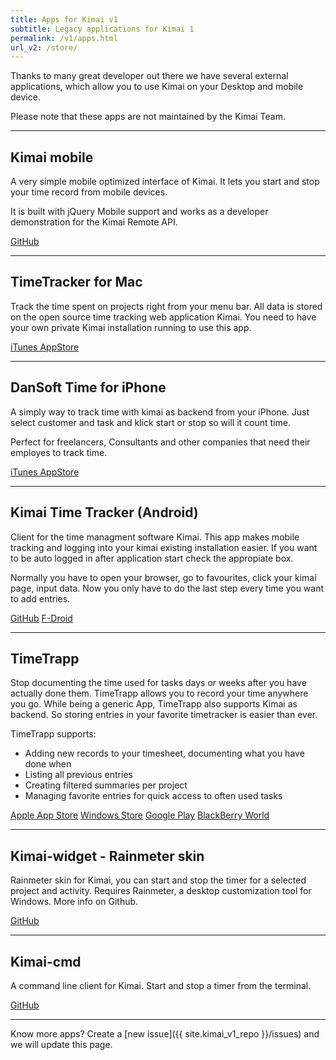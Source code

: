 ```yaml
---
title: Apps for Kimai v1
subtitle: Legacy applications for Kimai 1
permalink: /v1/apps.html
url_v2: /store/
---
```


Thanks to many great developer out there we have several external applications, which allow you to use Kimai on your Desktop and mobile device.

Please note that these apps are not maintained by the Kimai Team.

* * *

## Kimai mobile

A very simple mobile optimized interface of Kimai. It lets you start and stop your time record from mobile devices.

It is built with jQuery Mobile support and works as a developer demonstration for the Kimai Remote API.

<a href="https://github.com/kimai/legacy/tree/master/kimai-mobile" class="btn btn-primary">GitHub</a>

* * *

## TimeTracker for Mac

Track the time spent on projects right from your menu bar. All data is stored on the open source time tracking web application Kimai.
You need to have your own private Kimai installation running to use this app.

<a href="https://itunes.apple.com/at/app/timetracker/id721776102?mt=12" class="btn btn-primary">iTunes AppStore</a>

* * *

## DanSoft Time for iPhone

A simply way to track time with kimai as backend from your iPhone. Just select customer and task and klick start or stop so will it count time.

Perfect for freelancers, Consultants and other companies that need their employes to track time.

<a href="https://itunes.apple.com/se/app/dansoft-time/id663930670?l=en&mt=8" class="btn btn-primary">iTunes AppStore</a>

* * *

## Kimai Time Tracker (Android)

Client for the time managment software Kimai. This app makes mobile tracking and logging into your kimai existing installation easier. 
If you want to be auto logged in after application start check the appropiate box.

Normally you have to open your browser, go to favourites, click your kimai page, input data. Now you only have to do the last step every time you want to add entries.

<a href="https://github.com/de-live-gdev/kimai-android" class="btn btn-primary">GitHub</a>
<a href="https://f-droid.org/repository/browse/?fdid=de.live.gdev.timetracker" class="btn btn-primary">F-Droid</a>

* * *

## TimeTrapp

Stop documenting the time used for tasks days or weeks after you have actually done them. TimeTrapp allows you to record your time anywhere you go.
While being a generic App, TimeTrapp also supports Kimai as backend. So storing entries in your favorite timetracker is easier than ever.

TimeTrapp supports:

*   Adding new records to your timesheet, documenting what you have done when
*   Listing all previous entries
*   Creating filtered summaries per project
*   Managing favorite entries for quick access to often used tasks

<a href="https://geo.itunes.apple.com/at/app/timetrapp/id1059376948?mt=8" class="btn btn-primary">Apple App Store</a>
<a href="https://www.microsoft.com/store/apps/9nblggh6ctdk" class="btn btn-primary">Windows Store</a>
<a href="https://play.google.com/store/apps/details?id=at.senegate.app.timetrapp" class="btn btn-primary">Google Play</a>
<a href="http://appworld.blackberry.com/webstore/content/59988612" class="btn btn-primary">BlackBerry World</a>

* * *

## Kimai-widget - Rainmeter skin

Rainmeter skin for Kimai, you can start and stop the timer for a selected project and activity. 
Requires Rainmeter, a desktop customization tool for Windows. 
More info on Github.

<a href="https://github.com/infeeeee/kimai-widget" class="btn btn-primary">GitHub</a>

* * *

## Kimai-cmd

A command line client for Kimai. Start and stop a timer from the terminal.

<a href="https://github.com/infeeeee/kimai-cmd" class="btn btn-primary">GitHub</a>

* * *

Know more apps? Create a [new issue]({{ site.kimai_v1_repo }}/issues) and we will update this page.
